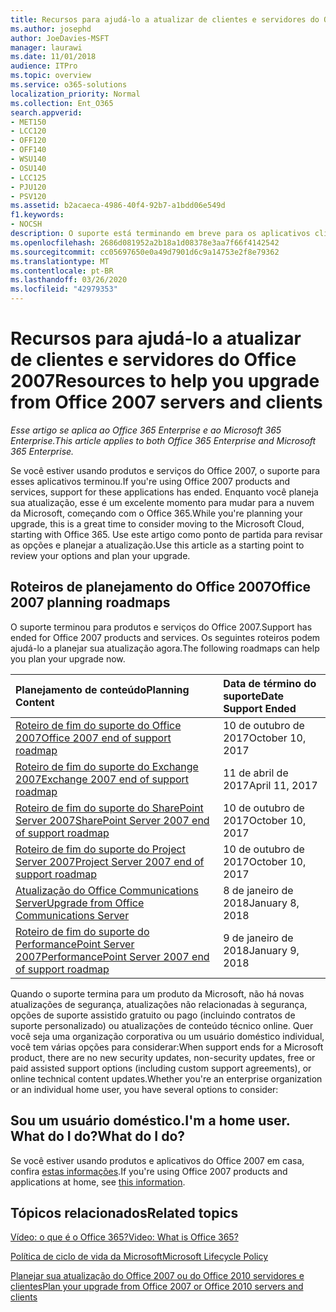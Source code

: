 ```yaml
---
title: Recursos para ajudá-lo a atualizar de clientes e servidores do Office 2007
ms.author: josephd
author: JoeDavies-MSFT
manager: laurawi
ms.date: 11/01/2018
audience: ITPro
ms.topic: overview
ms.service: o365-solutions
localization_priority: Normal
ms.collection: Ent_O365
search.appverid:
- MET150
- LCC120
- OFF120
- OFF140
- WSU140
- OSU140
- LCC125
- PJU120
- PSV120
ms.assetid: b2acaeca-4986-40f4-92b7-a1bdd06e549d
f1.keywords:
- NOCSH
description: O suporte está terminando em breve para os aplicativos cliente e servidores do Office 2007, e os acordos de suporte personalizados não estão disponíveis. Use este artigo para começar a planejar sua atualização agora.
ms.openlocfilehash: 2686d081952a2b18a1d08378e3aa7f66f4142542
ms.sourcegitcommit: cc05697650e0a49d7901d6c9a14753e2f8e79362
ms.translationtype: MT
ms.contentlocale: pt-BR
ms.lasthandoff: 03/26/2020
ms.locfileid: "42979353"
---
```

# <a name="resources-to-help-you-upgrade-from-office-2007-servers-and-clients"></a><span data-ttu-id="8b0da-104">Recursos para ajudá-lo a atualizar de clientes e servidores do Office 2007</span><span class="sxs-lookup"><span data-stu-id="8b0da-104">Resources to help you upgrade from Office 2007 servers and clients</span></span>

<span data-ttu-id="8b0da-105">*Esse artigo se aplica ao Office 365 Enterprise e ao Microsoft 365 Enterprise.*</span><span class="sxs-lookup"><span data-stu-id="8b0da-105">*This article applies to both Office 365 Enterprise and Microsoft 365 Enterprise.*</span></span>

<span data-ttu-id="8b0da-106">Se você estiver usando produtos e serviços do Office 2007, o suporte para esses aplicativos terminou.</span><span class="sxs-lookup"><span data-stu-id="8b0da-106">If you're using Office 2007 products and services, support for these applications has ended.</span></span> <span data-ttu-id="8b0da-107">Enquanto você planeja sua atualização, esse é um excelente momento para mudar para a nuvem da Microsoft, começando com o Office 365.</span><span class="sxs-lookup"><span data-stu-id="8b0da-107">While you're planning your upgrade, this is a great time to consider moving to the Microsoft Cloud, starting with Office 365.</span></span> <span data-ttu-id="8b0da-108">Use este artigo como ponto de partida para revisar as opções e planejar a atualização.</span><span class="sxs-lookup"><span data-stu-id="8b0da-108">Use this article as a starting point to review your options and plan your upgrade.</span></span>
      
## <a name="office-2007-planning-roadmaps"></a><span data-ttu-id="8b0da-109">Roteiros de planejamento do Office 2007</span><span class="sxs-lookup"><span data-stu-id="8b0da-109">Office 2007 planning roadmaps</span></span>
  
<span data-ttu-id="8b0da-110">O suporte terminou para produtos e serviços do Office 2007.</span><span class="sxs-lookup"><span data-stu-id="8b0da-110">Support has ended for Office 2007 products and services.</span></span> <span data-ttu-id="8b0da-111">Os seguintes roteiros podem ajudá-lo a planejar sua atualização agora.</span><span class="sxs-lookup"><span data-stu-id="8b0da-111">The following roadmaps can help you plan your upgrade now.</span></span>

|<span data-ttu-id="8b0da-112">**Planejamento de conteúdo**</span><span class="sxs-lookup"><span data-stu-id="8b0da-112">**Planning Content**</span></span>|<span data-ttu-id="8b0da-113">**Data de término do suporte**</span><span class="sxs-lookup"><span data-stu-id="8b0da-113">**Date Support Ended**</span></span>|
|:-----|:-----|
|[<span data-ttu-id="8b0da-114">Roteiro de fim do suporte do Office 2007</span><span class="sxs-lookup"><span data-stu-id="8b0da-114">Office 2007 end of support roadmap</span></span>](https://docs.microsoft.com/DeployOffice/office-2007-end-support-roadmap) <br/> |<span data-ttu-id="8b0da-115">10 de outubro de 2017</span><span class="sxs-lookup"><span data-stu-id="8b0da-115">October 10, 2017</span></span>  <br/> |
|[<span data-ttu-id="8b0da-116">Roteiro de fim do suporte do Exchange 2007</span><span class="sxs-lookup"><span data-stu-id="8b0da-116">Exchange 2007 end of support roadmap</span></span>](exchange-2007-end-of-support.md) <br/> |<span data-ttu-id="8b0da-117">11 de abril de 2017</span><span class="sxs-lookup"><span data-stu-id="8b0da-117">April 11, 2017</span></span>  <br/> |
|[<span data-ttu-id="8b0da-118">Roteiro de fim do suporte do SharePoint Server 2007</span><span class="sxs-lookup"><span data-stu-id="8b0da-118">SharePoint Server 2007 end of support roadmap</span></span>](sharepoint-2007-end-of-support.md) <br/> |<span data-ttu-id="8b0da-119">10 de outubro de 2017</span><span class="sxs-lookup"><span data-stu-id="8b0da-119">October 10, 2017</span></span>  <br/> |
|[<span data-ttu-id="8b0da-120">Roteiro de fim do suporte do Project Server 2007</span><span class="sxs-lookup"><span data-stu-id="8b0da-120">Project Server 2007 end of support roadmap</span></span>](project-server-2007-end-of-support.md) <br/> |<span data-ttu-id="8b0da-121">10 de outubro de 2017</span><span class="sxs-lookup"><span data-stu-id="8b0da-121">October 10, 2017</span></span>  <br/> |
|[<span data-ttu-id="8b0da-122">Atualização do Office Communications Server</span><span class="sxs-lookup"><span data-stu-id="8b0da-122">Upgrade from Office Communications Server</span></span>](https://docs.microsoft.com/SkypeForBusiness/plan-your-deployment/upgrade) <br/> |<span data-ttu-id="8b0da-123">8 de janeiro de 2018</span><span class="sxs-lookup"><span data-stu-id="8b0da-123">January 8, 2018</span></span>  <br/> |
|[<span data-ttu-id="8b0da-124">Roteiro de fim do suporte do PerformancePoint Server 2007</span><span class="sxs-lookup"><span data-stu-id="8b0da-124">PerformancePoint Server 2007 end of support roadmap</span></span>](pps-2007-end-of-support.md) <br/> |<span data-ttu-id="8b0da-125">9 de janeiro de 2018</span><span class="sxs-lookup"><span data-stu-id="8b0da-125">January 9, 2018</span></span>  <br/> |
   
<span data-ttu-id="8b0da-126">Quando o suporte termina para um produto da Microsoft, não há novas atualizações de segurança, atualizações não relacionadas à segurança, opções de suporte assistido gratuito ou pago (incluindo contratos de suporte personalizado) ou atualizações de conteúdo técnico online. Quer você seja uma organização corporativa ou um usuário doméstico individual, você tem várias opções para considerar:</span><span class="sxs-lookup"><span data-stu-id="8b0da-126">When support ends for a Microsoft product, there are no new security updates, non-security updates, free or paid assisted support options (including custom support agreements), or online technical content updates.Whether you're an enterprise organization or an individual home user, you have several options to consider:</span></span>

## <a name="im-a-home-user-what-do-i-do"></a><span data-ttu-id="8b0da-127">Sou um usuário doméstico.</span><span class="sxs-lookup"><span data-stu-id="8b0da-127">I'm a home user.</span></span> <span data-ttu-id="8b0da-128">What do I do?</span><span class="sxs-lookup"><span data-stu-id="8b0da-128">What do I do?</span></span>

<span data-ttu-id="8b0da-129">Se você estiver usando produtos e aplicativos do Office 2007 em casa, confira [estas informações](plan-upgrade-previous-versions-office.md#im-a-home-user-what-do-i-do).</span><span class="sxs-lookup"><span data-stu-id="8b0da-129">If you're using Office 2007 products and applications at home, see [this information](plan-upgrade-previous-versions-office.md#im-a-home-user-what-do-i-do).</span></span>
     
## <a name="related-topics"></a><span data-ttu-id="8b0da-130">Tópicos relacionados</span><span class="sxs-lookup"><span data-stu-id="8b0da-130">Related topics</span></span>

[<span data-ttu-id="8b0da-131">Vídeo: o que é o Office 365?</span><span class="sxs-lookup"><span data-stu-id="8b0da-131">Video: What is Office 365?</span></span>](https://support.office.com/article/847caf12-2589-452c-8aca-1c009797678b.aspx)
  
[<span data-ttu-id="8b0da-132">Política de ciclo de vida da Microsoft</span><span class="sxs-lookup"><span data-stu-id="8b0da-132">Microsoft Lifecycle Policy</span></span>](https://go.microsoft.com/fwlink/?linkid=865200)

[<span data-ttu-id="8b0da-133">Planejar sua atualização do Office 2007 ou do Office 2010 servidores e clientes</span><span class="sxs-lookup"><span data-stu-id="8b0da-133">Plan your upgrade from Office 2007 or Office 2010 servers and clients</span></span>](plan-upgrade-previous-versions-office.md)
  

